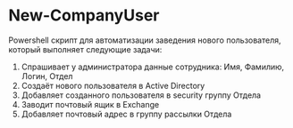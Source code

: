 # New-CompanyUser

Powershell скрипт для автоматизации заведения нового пользователя, который выполняет следующие задачи:
  1. Спрашивает у администратора данные сотрудника: Имя, Фамилию, Логин, Отдел
  2. Создаёт нового пользователя в Active Directory
  3. Добавляет созданного пользователя в security группу Отдела
  3. Заводит почтовый ящик в Exchange
  4. Добавляет почтовый адрес в группу рассылки Отдела

